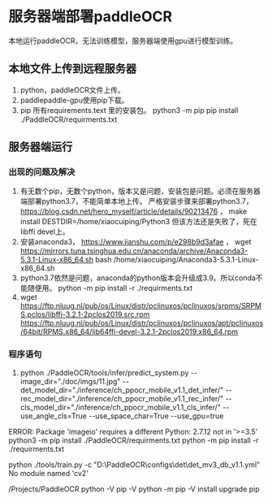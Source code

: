# 服务器端部署paddleOCR
本地运行paddleOCR，无法训练模型，服务器端使用gpu进行模型训练。
## 本地文件上传到远程服务器
1. python，paddleOCR文件上传。
2. paddlepaddle-gpu使用pip下载。
3. pip 所有requirements.text 里的安装包。
   python3 -m pip
   pip install ./PaddleOCR/requirments.txt
## 服务器端运行
### 出现的问题及解决
1. 有无数个pip，无数个python，版本又是问题，安装包是问题。必须在服务器端部署python3.7，不能简单本地上传。
   严格安装步骤来部署python3.7，https://blog.csdn.net/hero_myself/article/details/90213476 ，
   make install DESTDIR=/home/xiaocuiping/Python3
   但该方法还是失败了，死在libffi devel上。
2. 安装anaconda3， https://www.jianshu.com/p/e298b9d3afae ，
   wget https://mirrors.tuna.tsinghua.edu.cn/anaconda/archive/Anaconda3-5.3.1-Linux-x86_64.sh
   bash /home/xiaocuiping/Anaconda3-5.3.1-Linux-x86_64.sh
3. python3.7依然是问题，anaconda的python版本会升级成3.9。所以conda不能随便用。
   python -m pip install -r ./requirments.txt
4. 
    wget https://ftp.nluug.nl/pub/os/Linux/distr/pclinuxos/pclinuxos/srpms/SRPMS.pclos/libffi-3.2.1-2pclos2019.src.rpm
    https://ftp.nluug.nl/pub/os/Linux/distr/pclinuxos/pclinuxos/apt/pclinuxos/64bit/RPMS.x86_64/lib64ffi-devel-3.2.1-2pclos2019.x86_64.rpm
  
### 程序语句
1. python ./PaddleOCR/tools/infer/predict_system.py --image_dir="./doc/imgs/11.jpg" --det_model_dir="./inference/ch_ppocr_mobile_v1.1_det_infer/" --rec_model_dir="./inference/ch_ppocr_mobile_v1.1_rec_infer/" --cls_model_dir="./inference/ch_ppocr_mobile_v1.1_cls_infer/" --use_angle_cls=True --use_space_char=True --use_gpu=true
 

ERROR: Package 'imageio' requires a different Python: 2.7.12 not in '>=3.5'
python3 -m pip install ./PaddleOCR/requirments.txt
python -m pip install -r ./requirments.txt

python ./tools/train.py -c "D:\PaddleOCR\configs\det\det_mv3_db_v1.1.yml"
No module named 'cv2'

/Projects/PaddleOCR
 python -V
 pip -V
 python -m pip -V install upgrade pip
